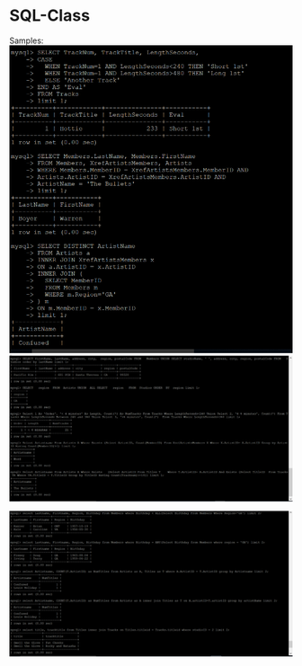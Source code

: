 # SQL-Class

Samples:
![Pic 1](https://github.com/dwxv/SQL-Class/blob/main/Pics/lab26.PNG)
![alt text](https://github.com/dwxv/SQL-Class/blob/main/Pics/lab24p1.PNG)

![alt text](https://github.com/dwxv/SQL-Class/blob/main/Pics/PART1.PNG)

